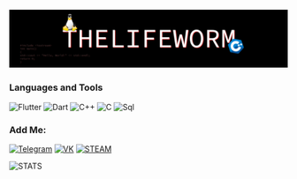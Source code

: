 [![Header](https://github.com/TheLifeWorm/thelifeworm/blob/main/assets/header.png)](https://vk.com/thelifeworm)

### Languages and Tools
![Flutter](https://img.shields.io/badge/-Flutter-090909?style=for-the-badge&logo=flutter&logoColor=47C5FB)
![Dart](https://img.shields.io/badge/-Dart-090909?style=for-the-badge&logo=dart&logoColor=097CDB)
![C++](https://img.shields.io/badge/-C++-090909?style=for-the-badge&logo=C%2b%2b&logoColor=6296CC)
![C](https://img.shields.io/badge/-C-090909?style=for-the-badge&logo=C&logoColor=6296CC)
![Sql](https://img.shields.io/badge/-Sql-090909?style=for-the-badge&logo=mysql&logoColor=00648B)

### Add Me:
[![Telegram](https://img.shields.io/badge/-Telegram-090909?style=for-the-badge&logo=telegram&logoColor=27A0D9)](https://t.me/thelifeworm)
[![VK](https://img.shields.io/badge/-VK-090909?style=for-the-badge&logo=Vk&logoColor=4F7DB3)](https://vk.com/thelifeworm)
[![STEAM](https://img.shields.io/badge/-STEAM-090909?style=for-the-badge&logo=steam&logoColor=2d5e91)](https://steamcommunity.com/id/thelifeworm)

![STATS](https://github-readme-stats.vercel.app/api?username=thelifeworm&show_icons=true)
